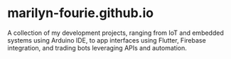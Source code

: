 # marilyn-fourie.github.io
A collection of my development projects, ranging from IoT and embedded systems using Arduino IDE, to app interfaces using Flutter, Firebase integration, and trading bots leveraging APIs and automation.
